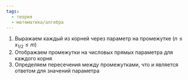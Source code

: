 ```yaml
---
tags:
  - теория
  - математика/алгебра
---
```


1. Выражаем каждый из корней через параметр на промежутке ($n \leq x_{1/2} \leq m$)
2. Отображаем промежутки на числовых прямых параметра для каждого корня
3. Определяем пересечения между промежутками, что и является ответом для значений параметра